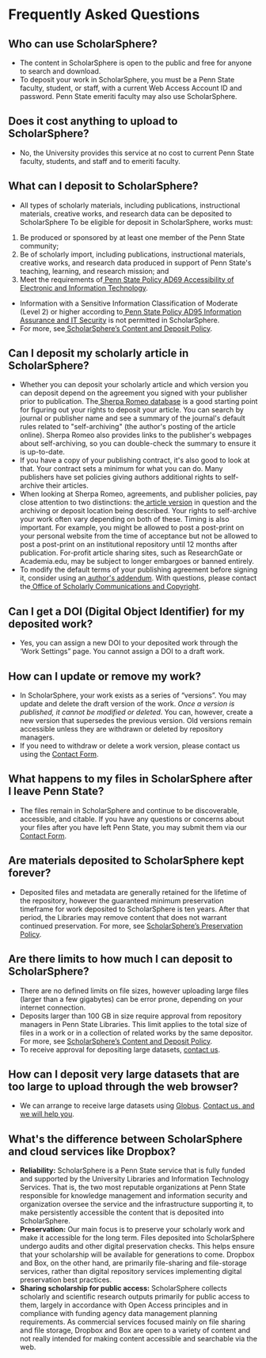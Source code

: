 # Frequently Asked Questions

## Who can use ScholarSphere? 

*   The content in ScholarSphere is open to the public and free for anyone to search and download.
*   To deposit your work in ScholarSphere, you must be a Penn State faculty, student, or staff, with a current Web Access Account ID and password. Penn State emeriti faculty may also use ScholarSphere.

## Does it cost anything to upload to ScholarSphere? 

*   No, the University provides this service at no cost to current Penn State faculty, students, and staff and to emeriti faculty.

## What can I deposit to ScholarSphere? 

*   All types of scholarly materials, including publications, instructional materials, creative works, and research data can be deposited to ScholarSphere To be eligible for deposit in ScholarSphere, works must:
1. Be produced or sponsored by at least one member of the Penn State community;
2. Be of scholarly import, including publications, instructional materials, creative works, and research data produced in support of Penn State's teaching, learning, and research mission; and
3. Meet the requirements of[ Penn State Policy AD69 Accessibility of Electronic and Information Technology](https://policy.psu.edu/policies/ad69).
*   Information with a Sensitive Information Classification of Moderate (Level 2) or higher according to[ Penn State Policy AD95 Information Assurance and IT Security](https://policy.psu.edu/policies/ad95) is not permitted in ScholarSphere.
*   For more, see[ ScholarSphere’s Content and Deposit Policy](https://scholarsphere.psu.edu/policies).

<!-- #### Can I use ScholarSphere for managing my data, to comply with data management plan (DMP) requirements?  -->

## Can I deposit my scholarly article in ScholarSphere?   

*   Whether you can deposit your scholarly article and which version you can deposit depend on the agreement you signed with your publisher prior to publication. The[ Sherpa Romeo database](https://v2.sherpa.ac.uk/romeo/) is a good starting point for figuring out your rights to deposit your article. You can search by journal or publisher name and see a summary of the journal's default rules related to "self-archiving" (the author's posting of the article online). Sherpa Romeo also provides links to the publisher's webpages about self-archiving, so you can double-check the summary to ensure it is up-to-date.
*   If you have a copy of your publishing contract, it's also good to look at that. Your contract sets a minimum for what you can do. Many publishers have set policies giving authors additional rights to self-archive their articles.
*   When looking at Sherpa Romeo, agreements, and publisher policies, pay close attention to two distinctions: the[ article version](http://psu.libanswers.com/faq/273465) in question and the archiving or deposit location being described. Your rights to self-archive your work often vary depending on both of these. Timing is also important. For example, you might be allowed to post a post-print on your personal website from the time of acceptance but not be allowed to post a post-print on an institutional repository until 12 months after publication. For-profit article sharing sites, such as ResearchGate or Academia.edu, may be subject to longer embargoes or banned entirely.
*   To modify the default terms of your publishing agreement before signing it, consider using an[ author's addendum](https://openaccess.psu.edu/authors-addendum/). With questions, please contact the[ Office of Scholarly Communications and Copyright](https://libraries.psu.edu/services/scholarly-publishing-services/contact-copyright-publishing-and-open-access).


## Can I get a DOI (Digital Object Identifier) for my deposited work?   

*   Yes, you can assign a new DOI to your deposited work through the ‘Work Settings” page. You cannot assign a DOI to a draft work.

## How can I update or remove my work?

*   In ScholarSphere, your work exists as a series of “versions”. You may update and delete the draft version of the work. _Once a version is published, it cannot be modified or deleted_. You can, however, create a new version that supersedes the previous version. Old versions remain accessible unless they are withdrawn or deleted by repository managers. 
*   If you need to withdraw or delete a work version, please contact us using the [Contact Form](https://scholarsphere.psu.edu/contact).

## What happens to my files in ScholarSphere after I leave Penn State? 

*   The files remain in ScholarSphere and continue to be discoverable, accessible, and citable. If you have any questions or concerns about your files after you have left Penn State, you may submit them via our [Contact Form](https://scholarsphere.psu.edu/contact).

## Are materials deposited to ScholarSphere kept forever? 

*   Deposited files and metadata are generally retained for the lifetime of the repository, however the guaranteed minimum preservation timeframe for work deposited to ScholarSphere is ten years. After that period, the Libraries may remove content that does not warrant continued preservation. For more, see [ScholarSphere’s Preservation Policy](https://scholarsphere.psu.edu/policies).

## Are there limits to how much I can deposit to ScholarSphere? 

*   There are no defined limits on file sizes, however uploading large files (larger than a few gigabytes) can be error prone, depending on your internet connection. 
*   Deposits larger than 100 GB in size require approval from repository managers in Penn State Libraries. This limit applies to the total size of files in a work or in a collection of related works by the same depositor. For more, see [ScholarSphere’s Content and Deposit Policy](https://scholarsphere.psu.edu/policies).
*   To receive approval for depositing large datasets, [contact us](https://scholarsphere.psu.edu/contact).

## How can I deposit very large datasets that are too large to upload through the web browser? 

*   We can arrange to receive large datasets using [Globus](https://www.globus.org/). [Contact us, and we will help you](https://scholarsphere.psu.edu/contact). 

## What's the difference between ScholarSphere and cloud services like Dropbox? 

*   **Reliability:** ScholarSphere is a Penn State service that is fully funded and supported by the University Libraries and Information Technology Services. That is, the two most reputable organizations at Penn State responsible for knowledge management and information security and organization oversee the service and the infrastructure supporting it, to make persistently accessible the content that is deposited into ScholarSphere.
*   **Preservation:** Our main focus is to preserve your scholarly work and make it accessible for the long term. Files deposited into ScholarSphere undergo audits and other digital preservation checks. This helps ensure that your scholarship will be available for generations to come. Dropbox and Box, on the other hand, are primarily file-sharing and file-storage services, rather than digital repository services implementing digital preservation best practices.
*   **Sharing scholarship for public access:** ScholarSphere collects scholarly and scientific research outputs primarily for public access to them, largely in accordance with Open Access principles and in compliance with funding agency data management planning requirements. As commercial services focused mainly on file sharing and file storage, Dropbox and Box are open to a variety of content and not really intended for making content accessible and searchable via the web.
